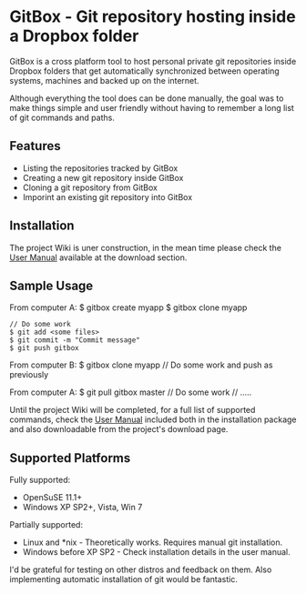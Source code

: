   GitBox - Git repository hosting inside a Dropbox folder
===========================================================

GitBox is a cross platform tool to host personal private git repositories inside
Dropbox folders that get automatically synchronized between operating systems,
machines and backed up on the internet.

Although everything the tool does can be done manually, the goal was to make
things simple and user friendly without having to remember a long list of git
commands and paths.


  Features
------------

 - Listing the repositories tracked by GitBox
 - Creating a new git repository inside GitBox
 - Cloning a git repository from GitBox
 - Imporint an existing git repository into GitBox


  Installation
----------------

The project Wiki is uner construction, in the mean time please check the
[User Manual](http://github.com/downloads/karalabe/gitbox/GitBox-0.1.0-UserManual.pdf) available at the download section.


  Sample Usage
----------------

From computer A:
    $ gitbox create myapp
    $ gitbox clone myapp

    // Do some work
    $ git add <some files>
    $ git commit -m "Commit message"
    $ git push gitbox

From computer B:
    $ gitbox clone myapp
    // Do some work and push as previously

From computer A:
    $ git pull gitbox master
    // Do some work
    // .....

Until the project Wiki will be completed, for a full list of supported commands,
check the [User Manual](http://github.com/downloads/karalabe/gitbox/GitBox-0.1.0-UserManual.pdf) included both in the installation package and also
downloadable from the project's download page.


  Supported Platforms
-----------------------

Fully supported:
 - OpenSuSE 11.1+
 - Windows XP SP2+, Vista, Win 7
 
Partially supported:
 - Linux and *nix - Theoretically works. Requires manual git installation.
 - Windows before XP SP2 - Check installation details in the user manual.
 
I'd be grateful for testing on other distros and feedback on them. Also
implementing automatic installation of git would be fantastic.
